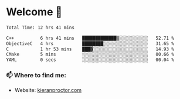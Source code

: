# Welcome 🦘

<!--START_SECTION:waka-->

```txt
Total Time: 12 hrs 41 mins

C++          6 hrs 41 mins   █████████████▒░░░░░░░░░░░   52.71 %
ObjectiveC   4 hrs           ████████░░░░░░░░░░░░░░░░░   31.65 %
C            1 hr 53 mins    ███▓░░░░░░░░░░░░░░░░░░░░░   14.93 %
CMake        5 mins          ░░░░░░░░░░░░░░░░░░░░░░░░░   00.66 %
YAML         0 secs          ░░░░░░░░░░░░░░░░░░░░░░░░░   00.04 %
```

<!--END_SECTION:waka-->

### 📫 Where to find me:

-   Website: [kieranproctor.com](https://kieranproctor.com/)
